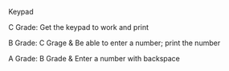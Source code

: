 Keypad

C Grade:  Get the keypad to work and print

B Grade:  C Grage & Be able to enter a number; print the number

A Grade:  B Grade & Enter a number with backspace

